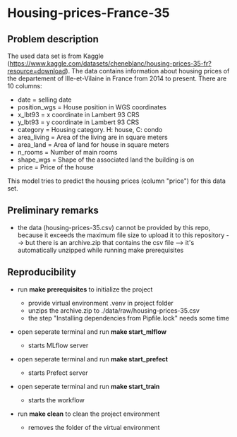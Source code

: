 # Housing-prices-France-35

## Problem description
The used data set is from Kaggle (https://www.kaggle.com/datasets/cheneblanc/housing-prices-35-fr?resource=download). The data contains information about housing prices of the departement of Ille-et-Vilaine in France from 2014 to present.
There are 10 columns:
- date  =   selling date
- position_wgs  =   House position in WGS coordinates
- x_lbt93   =   x coordinate in Lambert 93 CRS
- y_lbt93   =   y coordinate in Lambert 93 CRS
- category  =   Housing category. H: house, C: condo
- area_living   =  Area of the living are in square meters 
- area_land =   Area of land for house in square meters
- n_rooms   =   Number of main rooms
- shape_wgs =   Shape of the associated land the building is on
- price     =   Price of the house

This model tries to predict the housing prices (column "price") for this data set.

## Preliminary remarks
- the data (housing-prices-35.csv) cannot be provided by this repo, because it exceeds the maximum file size to upload it to this repository --> but there is an archive.zip that contains the csv file --> it's automatically unzipped while running make prerequisites

## Reproducibility
- run **make prerequisites** to initialize the project
    * provide virtual environment .venv in project folder
    * unzips the archive.zip to ./data/raw/housing-prices-35.csv
    * the step "Installing dependencies from Pipfile.lock" needs some time

- open seperate terminal and run **make start_mlflow**
    * starts MLflow server

- open seperate terminal and run **make start_prefect**
    * starts Prefect server

- open seperate terminal and run **make start_train**
    * starts the workflow

- run **make clean** to clean the project environment
    * removes the folder of the virtual environment 